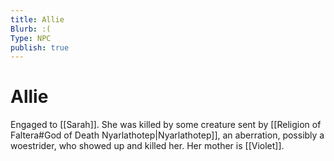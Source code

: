 ```yaml
---
title: Allie
Blurb: :(
Type: NPC
publish: true
---
```


# Allie

Engaged to [[Sarah]]. She was killed by some creature sent by [[Religion of Faltera#God of Death Nyarlathotep|Nyarlathotep]], an aberration, possibly a woestrider, who showed up and killed her. Her mother is [[Violet]].
